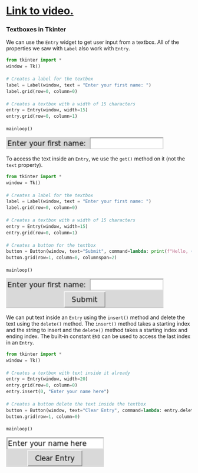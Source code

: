 # [Link to video.](https://www.youtube.com/watch?v=sF8l1lN6rGo&list=PLVD25niNi0BnsKwMvXId8jFMXxC1wUbko)

### Textboxes in Tkinter

We can use the `Entry` widget to get user input from a textbox. All of the properties we saw with `Label` also work with `Entry`.

```python
from tkinter import *
window = Tk()

# Creates a label for the textbox
label = Label(window, text = "Enter your first name: ")
label.grid(row=0, column=0)

# Creates a textbox with a width of 15 characters
entry = Entry(window, width=15)
entry.grid(row=0, column=1)

mainloop()
```

![](../Images/tk_entry_1_.png)

To access the text inside an `Entry`, we use the `get()` method on it (not the `text` property).

```python
from tkinter import *
window = Tk()

# Creates a label for the textbox
label = Label(window, text = "Enter your first name: ")
label.grid(row=0, column=0)

# Creates a textbox with a width of 15 characters
entry = Entry(window, width=15)
entry.grid(row=0, column=1)

# Creates a button for the textbox
button = Button(window, text="Submit", command=lambda: print(f"Hello, {entry.get()}!"))
button.grid(row=1, column=0, columnspan=2)

mainloop()
```

![](../Images/tk_entry_2.png)

We can put text inside an `Entry` using the `insert()` method and delete the text using the `delete()` method. The `insert()` method takes a starting index and the string to insert and the `delete()` method takes a starting index and ending index. The built-in constant `END` can be used to access the last index in an `Entry`.

```python
from tkinter import *
window = Tk()

# Creates a textbox with text inside it already
entry = Entry(window, width=20)
entry.grid(row=0, column=0)
entry.insert(0, "Enter your name here")

# Creates a button delete the text inside the textbox
button = Button(window, text="Clear Entry", command=lambda: entry.delete(0, END))
button.grid(row=1, column=0)

mainloop()
```

![](../Images/tk_entry_3.png)
